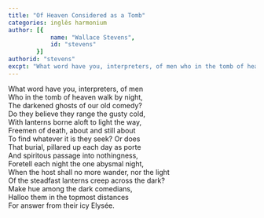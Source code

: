 ```yaml
---
title: "Of Heaven Considered as a Tomb"
categories: inglês harmonium
author: [{
			name: "Wallace Stevens",
			id: "stevens"
		}]
authorid: "stevens"
excpt: "What word have you, interpreters, of men who in the tomb of heaven walk by night,"
---
```

What word have you, interpreters, of men \
Who in the tomb of heaven walk by night, \
The darkened ghosts of our old comedy? \
Do they believe they range the gusty cold, \
With lanterns borne aloft to light the way, \
Freemen of death, about and still about \
To find whatever it is they seek? Or does \
That burial, pillared up each day as porte \
And spiritous passage into nothingness, \
Foretell each night the one abysmal night, \
When the host shall no more wander, nor the light \
Of the steadfast lanterns creep across the dark? \
Make hue among the dark comedians, \
Halloo them in the topmost distances \
For answer from their icy Elysée.